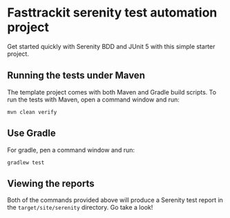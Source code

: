 # Fasttrackit serenity test automation project

Get started quickly with Serenity BDD and JUnit 5 with this simple starter project.

## Running the tests under Maven

The template project comes with both Maven and Gradle build scripts. To run the tests with Maven, open a command window and run:

    mvn clean verify

## Use Gradle

For gradle, pen a command window and run:

    gradlew test 

## Viewing the reports

Both of the commands provided above will produce a Serenity test report in the `target/site/serenity` directory. Go take a look!
